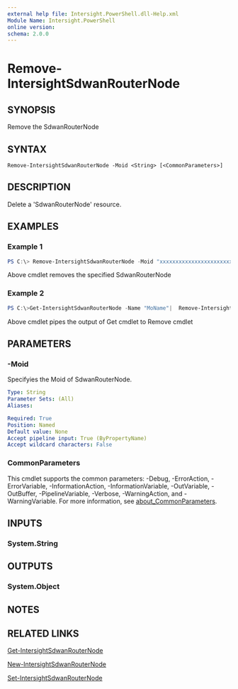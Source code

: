 ```yaml
---
external help file: Intersight.PowerShell.dll-Help.xml
Module Name: Intersight.PowerShell
online version:
schema: 2.0.0
---
```


# Remove-IntersightSdwanRouterNode

## SYNOPSIS
Remove the SdwanRouterNode

## SYNTAX

```
Remove-IntersightSdwanRouterNode -Moid <String> [<CommonParameters>]
```

## DESCRIPTION
Delete a &apos;SdwanRouterNode&apos; resource.

## EXAMPLES

### Example 1
```powershell
PS C:\> Remove-IntersightSdwanRouterNode -Moid "xxxxxxxxxxxxxxxxxxxxxxxxxxx"
```
Above cmdlet removes the specified SdwanRouterNode 

### Example 2
```powershell
PS C:\>Get-IntersightSdwanRouterNode -Name "MoName"|  Remove-IntersightSdwanRouterNode
```
Above cmdlet pipes the output of Get cmdlet to Remove cmdlet

## PARAMETERS

### -Moid
Specifyies the Moid of SdwanRouterNode.

```yaml
Type: String
Parameter Sets: (All)
Aliases:

Required: True
Position: Named
Default value: None
Accept pipeline input: True (ByPropertyName)
Accept wildcard characters: False
```

### CommonParameters
This cmdlet supports the common parameters: -Debug, -ErrorAction, -ErrorVariable, -InformationAction, -InformationVariable, -OutVariable, -OutBuffer, -PipelineVariable, -Verbose, -WarningAction, and -WarningVariable. For more information, see [about_CommonParameters](http://go.microsoft.com/fwlink/?LinkID=113216).

## INPUTS

### System.String

## OUTPUTS

### System.Object
## NOTES

## RELATED LINKS

[Get-IntersightSdwanRouterNode](./Get-IntersightSdwanRouterNode.md)

[New-IntersightSdwanRouterNode](./New-IntersightSdwanRouterNode.md)

[Set-IntersightSdwanRouterNode](./Set-IntersightSdwanRouterNode.md)

